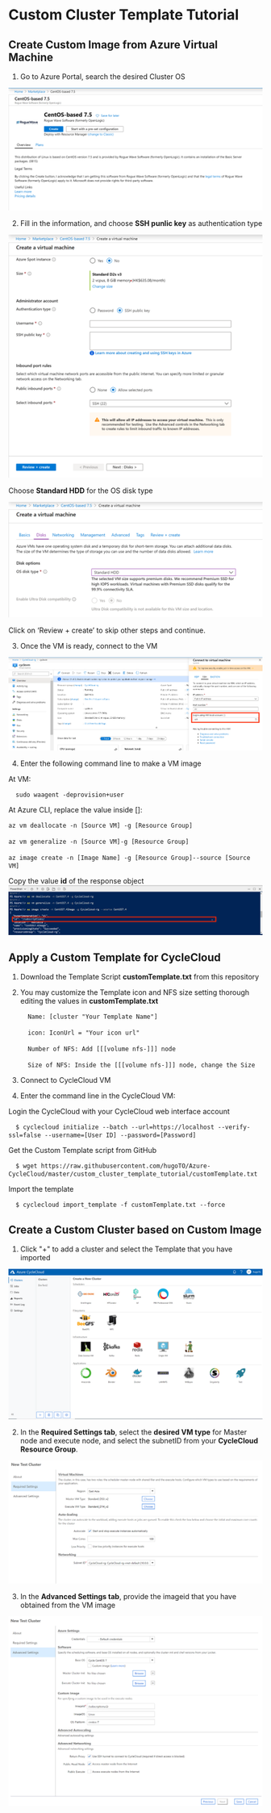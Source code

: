 # Custom Cluster Template Tutorial
## Create Custom Image from Azure Virtual Machine 
1. Go to Azure Portal, search the desired Cluster OS

![](./img/imageVM.png)

2. Fill in the information, and choose **SSH punlic key** as authentication type

![](./img/imageVMSSH.png)

Choose **Standard HDD** for the OS disk type

![](./img/chooseHDD.png)

Click on ‘Review + create’ to skip other steps and continue.

3. Once the VM is ready, connect to the VM

![](./img/connectImageVM.png)

4. Enter the following command line to make a VM image

At VM: 

      sudo waagent -deprovision+user

At Azure CLI, replace the value inside []: 

    az vm deallocate -n [Source VM] -g [Resource Group]

    az vm generalize -n [Source VM]-g [Resource Group]

    az image create -n [Image Name] -g [Resource Group]--source [Source VM]

Copy the value **id** of the response object
![](./img/ImageResponse.png)

## Apply a Custom Template for CycleCloud

1. Download the Template Script **customTemplate.txt** from this repository

2. You may customize the Template icon and NFS size setting thorough editing the values in **customTemplate.txt**

         Name: [cluster "Your Template Name"]

         icon: IconUrl = "Your icon url"

         Number of NFS: Add [[[volume nfs-]]] node

         Size of NFS: Inside the [[[volume nfs-]]] node, change the Size

3. Connect to CycleCloud VM

4. Enter the command line in the CycleCloud VM:

Login the CycleCloud with your CycleCloud web interface account

      $ cyclecloud initialize --batch --url=https://localhost --verify-ssl=false --username=[User ID] --password=[Password]

Get the Custom Template script from GitHub

      $ wget https://raw.githubusercontent.com/hugoTO/Azure-CycleCloud/master/custom_cluster_template_tutorial/customTemplate.txt

Import the template

      $ cyclecloud import_template -f customTemplate.txt --force

## Create a Custom Cluster based on Custom Image
1. Click "+" to add a cluster and select the Template that you have imported

![](./img/createTemplate.png)

2. In the **Required Settings tab**, select the **desired VM type** for Master node and execute node, and select the subnetID from your **CycleCloud Resource Group**.

![](./img/clusterRequiredTab.png)

3. In the **Advanced Settings tab**, provide the imageid that you have obtained from the VM image 

![](./img/clusterAdvancedTab.png)

